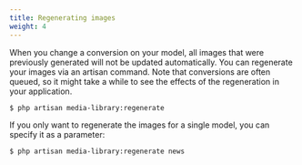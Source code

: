 ```yaml
---
title: Regenerating images
weight: 4
---
```


When you change a conversion on your model, all images that were previously generated will not
be updated automatically. You can regenerate your images via an artisan command. Note that conversions are often queued, so it might take a while to see the effects of the regeneration in your application.

```bash
$ php artisan media-library:regenerate
```

If you only want to regenerate the images for a single model, you can specify it as a parameter:

```bash
$ php artisan media-library:regenerate news
```
